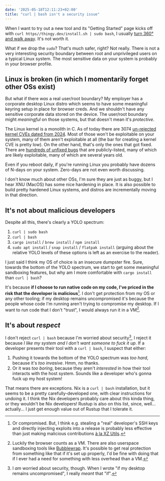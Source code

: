 ```yaml
---
date: '2025-05-18T12:11:23+02:00'
title: "curl | bash isn't a security issue"
---
```


When I want to try out a new tool and its "Getting Started" page kicks off with
`curl https//thingy.dev/install.sh | sudo bash`, I usually [turn 360° and walk
away](/assets/xbox_360.gif). It's not worth it.

What if we drop the `sudo`? That's much safer, right? Not really. There is not a
very interesting security boundary between root and unprivileged users on a
typical Linux system. The most sensitive data on your system is probably
in your browser profile.

## Linux is broken (in which I momentarily forget other OSs exist)

But what if there _was_ a real user/root boundary? My employer has a corporate
desktop Linux distro which seems to have some meaningful keyring setup in place
for browser creds. And we shouldn't have any sensitive corporate data stored on
the device. The user/root boundary might _meaningful_ on those systems, but that
doesn't mean it's _protective_.

The Linux kernel is a monolith in C. As of today there are 3074 [un-rejected
kernel CVEs dated from
2024](https://git.kernel.org/pub/scm/linux/security/vulns.git/tree/cve/published/2024).
Most of those won't be exploitable on your system, many of them aren't
exploitable at all (the bar for creating a kernel CVE is pretty low). On the
other hand, that's only the ones that got fixed. There are [hundreds of unfixed
bugs](https://syzkaller.appspot.com/upstream) that are publicly-listed, many of
which are likely exploitable, many of which are several years old.

Even if you reboot daily, if you're running Linux you probably have dozens of
N-days on your system. Zero-days are not even worth discussing.

I don't know much about other OSs, I'm sure they are just as buggy, but I hear
XNU (MacOS) has some nice hardening in place. It is also possible to build
pretty hardened Linux systems, and distros are incrementally moving in that
direction.

## It's not about malicious developers

Despite all this, there's clearly a YOLO spectrum:

1. `curl | sudo bash`
2. `curl | bash`
3. `cargo install` / `brew install` / `npm install`
4. `sudo apt install` / `snap install` / `flatpak install` (arguing about the
   relative YOLO levels of these options is left as an exercise to the reader).

I just said I think my OS of choice is an insecure dumpster fire. Sure, towards the
bottom of the YOLO spectrum, we start to get some meaningful sandboxing
features, but why am I more comfortable with `cargo install` than `curl | bash`?

It's because **if I choose to run native code on my code, I've priced in the
risk that the developer is malicious**[^compromised]. I don't get protection
from my OS or any other tooling; if my desktop remains uncompromised it's
because the people whose code I'm running aren't trying to compromise my
desktop. If I want to run code that I don't "trust", I would always run it in a
VM[^browser-vm].

## It's about _respect_

I don't reject `curl | bash` because I'm worried about security[^worry], I
reject it because _I like my system and I don't want someone to fuck it up_. If
a developer presents their tool with a `curl | bash`, I suspect that either:

1. Pushing it towards the bottom of the YOLO spectrum was _too hard_, because
   it's _too invasive_. Hmm, no thanks.
2. Or it was _too boring_, because they aren't _interested_ in how their tool
   interacts with the host system. Sounds like a developer who's gonna fuck up
   my host system!

That means there are exceptions. Nix is a `curl | bash` installation, but it
seems to be a pretty carefully-developed one, with clear instructions for
undoing it. I think the Nix developers probably care about this kinda thing, or
they wouldn't be Nix developers! Rustup is also on this list, since, well...
actually... I just get enough value out of Rustup that I tolerate it.

[^compromised]: Or compromised. But, I think e.g. stealing a "real" developer's
SSH keys and directly injecting exploits into a release is probably less
effective than just making malicious contributions [à la XZ
Utils](https://en.wikipedia.org/wiki/XZ_Utils_backdoor).

[^browser-vm]: Luckily the browser counts as a VM. There are also userspace
sandboxing tools like [Bubblewrap](https://github.com/containers/bubblewrap).
It's possible to get real protection from something like that if it's
set up properly, I'd be fine with doing that if I ever had a need for something
with less overhead than a VM.

[^worry]: I _am_ worried about security, though. When I wrote "if my desktop
remains uncompromised", I really _meant_ that "if".